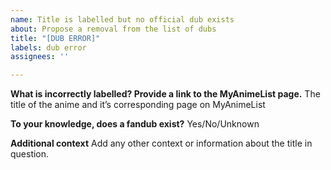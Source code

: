 ```yaml
---
name: Title is labelled but no official dub exists
about: Propose a removal from the list of dubs
title: "[DUB ERROR]"
labels: dub error
assignees: ''

---
```


**What is incorrectly labelled? Provide a link to the MyAnimeList page.**
The title of the anime and it’s corresponding page on MyAnimeList

**To your knowledge, does a fandub exist?**
Yes/No/Unknown

**Additional context**
Add any other context or information about the title in question.
